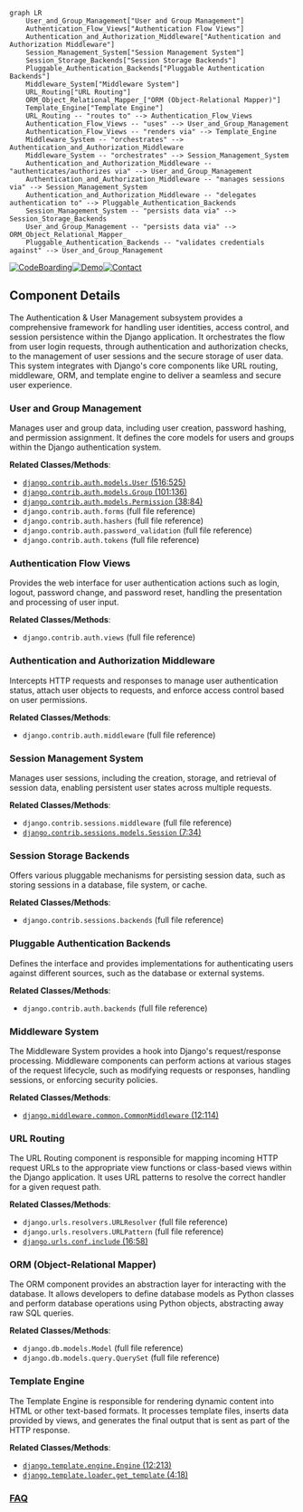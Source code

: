 ```mermaid
graph LR
    User_and_Group_Management["User and Group Management"]
    Authentication_Flow_Views["Authentication Flow Views"]
    Authentication_and_Authorization_Middleware["Authentication and Authorization Middleware"]
    Session_Management_System["Session Management System"]
    Session_Storage_Backends["Session Storage Backends"]
    Pluggable_Authentication_Backends["Pluggable Authentication Backends"]
    Middleware_System["Middleware System"]
    URL_Routing["URL Routing"]
    ORM_Object_Relational_Mapper_["ORM (Object-Relational Mapper)"]
    Template_Engine["Template Engine"]
    URL_Routing -- "routes to" --> Authentication_Flow_Views
    Authentication_Flow_Views -- "uses" --> User_and_Group_Management
    Authentication_Flow_Views -- "renders via" --> Template_Engine
    Middleware_System -- "orchestrates" --> Authentication_and_Authorization_Middleware
    Middleware_System -- "orchestrates" --> Session_Management_System
    Authentication_and_Authorization_Middleware -- "authenticates/authorizes via" --> User_and_Group_Management
    Authentication_and_Authorization_Middleware -- "manages sessions via" --> Session_Management_System
    Authentication_and_Authorization_Middleware -- "delegates authentication to" --> Pluggable_Authentication_Backends
    Session_Management_System -- "persists data via" --> Session_Storage_Backends
    User_and_Group_Management -- "persists data via" --> ORM_Object_Relational_Mapper_
    Pluggable_Authentication_Backends -- "validates credentials against" --> User_and_Group_Management
```
[![CodeBoarding](https://img.shields.io/badge/Generated%20by-CodeBoarding-9cf?style=flat-square)](https://github.com/CodeBoarding/GeneratedOnBoardings)[![Demo](https://img.shields.io/badge/Try%20our-Demo-blue?style=flat-square)](https://www.codeboarding.org/demo)[![Contact](https://img.shields.io/badge/Contact%20us%20-%20contact@codeboarding.org-lightgrey?style=flat-square)](mailto:contact@codeboarding.org)

## Component Details

The Authentication & User Management subsystem provides a comprehensive framework for handling user identities, access control, and session persistence within the Django application. It orchestrates the flow from user login requests, through authentication and authorization checks, to the management of user sessions and the secure storage of user data. This system integrates with Django's core components like URL routing, middleware, ORM, and template engine to deliver a seamless and secure user experience.

### User and Group Management
Manages user and group data, including user creation, password hashing, and permission assignment. It defines the core models for users and groups within the Django authentication system.


**Related Classes/Methods**:

- <a href="https://github.com/django/django/blob/master/django/contrib/auth/models.py#L516-L525" target="_blank" rel="noopener noreferrer">`django.contrib.auth.models.User` (516:525)</a>
- <a href="https://github.com/django/django/blob/master/django/contrib/auth/models.py#L101-L136" target="_blank" rel="noopener noreferrer">`django.contrib.auth.models.Group` (101:136)</a>
- <a href="https://github.com/django/django/blob/master/django/contrib/auth/models.py#L38-L84" target="_blank" rel="noopener noreferrer">`django.contrib.auth.models.Permission` (38:84)</a>
- `django.contrib.auth.forms` (full file reference)
- `django.contrib.auth.hashers` (full file reference)
- `django.contrib.auth.password_validation` (full file reference)
- `django.contrib.auth.tokens` (full file reference)


### Authentication Flow Views
Provides the web interface for user authentication actions such as login, logout, password change, and password reset, handling the presentation and processing of user input.


**Related Classes/Methods**:

- `django.contrib.auth.views` (full file reference)


### Authentication and Authorization Middleware
Intercepts HTTP requests and responses to manage user authentication status, attach user objects to requests, and enforce access control based on user permissions.


**Related Classes/Methods**:

- `django.contrib.auth.middleware` (full file reference)


### Session Management System
Manages user sessions, including the creation, storage, and retrieval of session data, enabling persistent user states across multiple requests.


**Related Classes/Methods**:

- `django.contrib.sessions.middleware` (full file reference)
- <a href="https://github.com/django/django/blob/master/django/contrib/sessions/models.py#L7-L34" target="_blank" rel="noopener noreferrer">`django.contrib.sessions.models.Session` (7:34)</a>


### Session Storage Backends
Offers various pluggable mechanisms for persisting session data, such as storing sessions in a database, file system, or cache.


**Related Classes/Methods**:

- `django.contrib.sessions.backends` (full file reference)


### Pluggable Authentication Backends
Defines the interface and provides implementations for authenticating users against different sources, such as the database or external systems.


**Related Classes/Methods**:

- `django.contrib.auth.backends` (full file reference)


### Middleware System
The Middleware System provides a hook into Django's request/response processing. Middleware components can perform actions at various stages of the request lifecycle, such as modifying requests or responses, handling sessions, or enforcing security policies.


**Related Classes/Methods**:

- <a href="https://github.com/django/django/blob/master/django/middleware/common.py#L12-L114" target="_blank" rel="noopener noreferrer">`django.middleware.common.CommonMiddleware` (12:114)</a>


### URL Routing
The URL Routing component is responsible for mapping incoming HTTP request URLs to the appropriate view functions or class-based views within the Django application. It uses URL patterns to resolve the correct handler for a given request path.


**Related Classes/Methods**:

- `django.urls.resolvers.URLResolver` (full file reference)
- `django.urls.resolvers.URLPattern` (full file reference)
- <a href="https://github.com/django/django/blob/master/django/urls/conf.py#L16-L58" target="_blank" rel="noopener noreferrer">`django.urls.conf.include` (16:58)</a>


### ORM (Object-Relational Mapper)
The ORM component provides an abstraction layer for interacting with the database. It allows developers to define database models as Python classes and perform database operations using Python objects, abstracting away raw SQL queries.


**Related Classes/Methods**:

- `django.db.models.Model` (full file reference)
- `django.db.models.query.QuerySet` (full file reference)


### Template Engine
The Template Engine is responsible for rendering dynamic content into HTML or other text-based formats. It processes template files, inserts data provided by views, and generates the final output that is sent as part of the HTTP response.


**Related Classes/Methods**:

- <a href="https://github.com/django/django/blob/master/django/template/engine.py#L12-L213" target="_blank" rel="noopener noreferrer">`django.template.engine.Engine` (12:213)</a>
- <a href="https://github.com/django/django/blob/master/django/template/loader.py#L4-L18" target="_blank" rel="noopener noreferrer">`django.template.loader.get_template` (4:18)</a>




### [FAQ](https://github.com/CodeBoarding/GeneratedOnBoardings/tree/main?tab=readme-ov-file#faq)